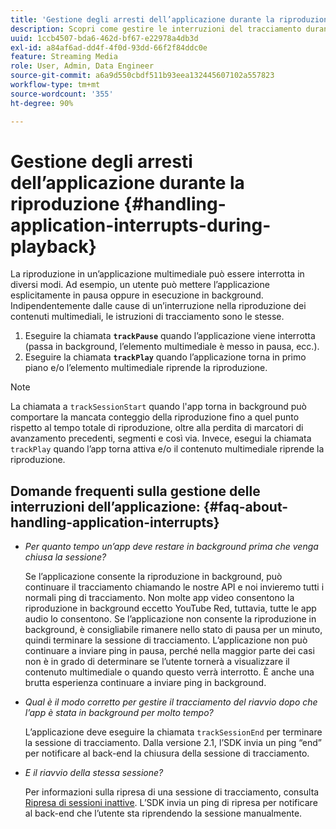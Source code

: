 ```yaml
---
title: 'Gestione degli arresti dell’applicazione durante la riproduzione '
description: Scopri come gestire le interruzioni del tracciamento durante la riproduzione di contenuti multimediali.
uuid: 1ccb4507-bda6-462d-bf67-e22978a4db3d
exl-id: a84af6ad-dd4f-4f0d-93dd-66f2f84ddc0e
feature: Streaming Media
role: User, Admin, Data Engineer
source-git-commit: a6a9d550cbdf511b93eea132445607102a557823
workflow-type: tm+mt
source-wordcount: '355'
ht-degree: 90%

---
```


# Gestione degli arresti dell’applicazione durante la riproduzione {#handling-application-interrupts-during-playback}

La riproduzione in un’applicazione multimediale può essere interrotta in diversi modi. Ad esempio, un utente può mettere l’applicazione esplicitamente in pausa oppure in esecuzione in background. Indipendentemente dalle cause di un’interruzione nella riproduzione dei contenuti multimediali, le istruzioni di tracciamento sono le stesse.

1. Eseguire la chiamata **`trackPause`** quando l’applicazione viene interrotta (passa in background, l’elemento multimediale è messo in pausa, ecc.).
1. Eseguire la chiamata **`trackPlay`** quando l’applicazione torna in primo piano e/o l’elemento multimediale riprende la riproduzione.

>[!NOTE]
>
>La chiamata a `trackSessionStart` quando l&#39;app torna in background può comportare la mancata conteggio della riproduzione fino a quel punto rispetto al tempo totale di riproduzione, oltre alla perdita di marcatori di avanzamento precedenti, segmenti e così via. Invece, esegui la chiamata `trackPlay` quando l’app torna attiva e/o il contenuto multimediale riprende la riproduzione.

## Domande frequenti sulla gestione delle interruzioni dell’applicazione: {#faq-about-handling-application-interrupts}

* _Per quanto tempo un’app deve restare in background prima che venga chiusa la sessione?_

  Se l’applicazione consente la riproduzione in background, può continuare il tracciamento chiamando le nostre API e noi invieremo tutti i normali ping di tracciamento. Non molte app video consentono la riproduzione in background eccetto YouTube Red, tuttavia, tutte le app audio lo consentono. Se l’applicazione non consente la riproduzione in background, è consigliabile rimanere nello stato di pausa per un minuto, quindi terminare la sessione di tracciamento. L’applicazione non può continuare a inviare ping in pausa, perché nella maggior parte dei casi non è in grado di determinare se l’utente tornerà a visualizzare il contenuto multimediale o quando questo verrà interrotto. È anche una brutta esperienza continuare a inviare ping in background.

* _Qual è il modo corretto per gestire il tracciamento del riavvio dopo che l’app è stata in background per molto tempo?_

  L’applicazione deve eseguire la chiamata `trackSessionEnd` per terminare la sessione di tracciamento. Dalla versione 2.1, l’SDK invia un ping “end” per notificare al back-end la chiusura della sessione di tracciamento.

* _E il riavvio della stessa sessione?_

  Per informazioni sulla ripresa di una sessione di tracciamento, consulta [Ripresa di sessioni inattive](resuming-inactive.md). L’SDK invia un ping di ripresa per notificare al back-end che l’utente sta riprendendo la sessione manualmente.
